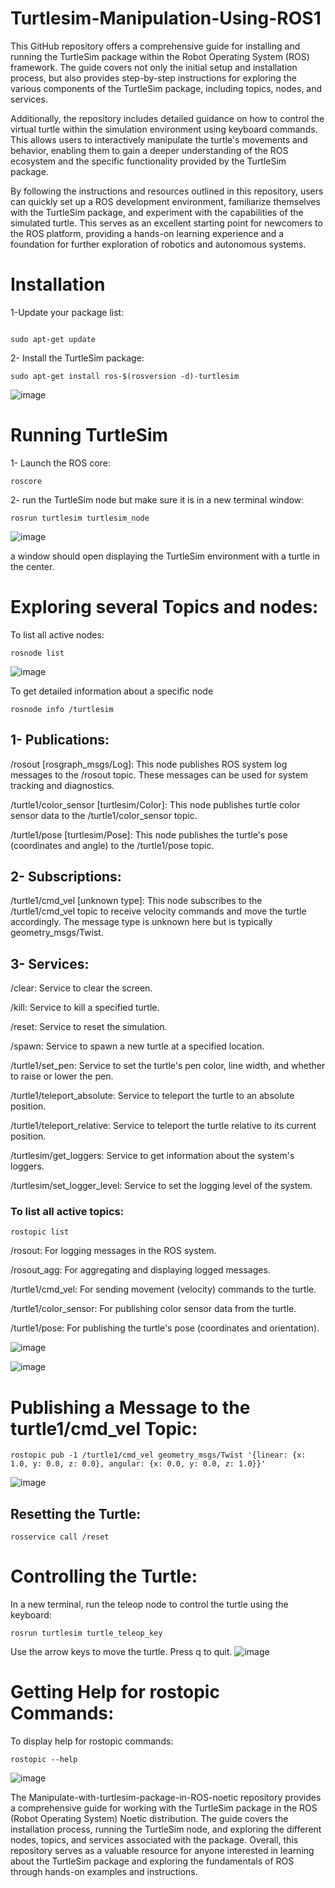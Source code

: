 # Turtlesim-Manipulation-Using-ROS1
This GitHub repository offers a comprehensive guide for installing and running the TurtleSim package within the Robot Operating System (ROS) framework. 
The guide covers not only the initial setup and installation process, but also provides step-by-step instructions for exploring the various components of the TurtleSim package, including topics, nodes, and services.

Additionally, the repository includes detailed guidance on how to control the virtual turtle within the simulation environment using keyboard commands. This allows users to interactively manipulate the turtle's movements and behavior, enabling them to gain a deeper understanding of the ROS ecosystem and the specific functionality provided by the TurtleSim package.

By following the instructions and resources outlined in this repository, users can quickly set up a ROS development environment, familiarize themselves with the TurtleSim package, and experiment with the capabilities of the simulated turtle. This serves as an excellent starting point for newcomers to the ROS platform, providing a hands-on learning experience and a foundation for further exploration of robotics and autonomous systems.

# Installation
1-Update your package list:

```

sudo apt-get update
```
2- Install the TurtleSim package:

```
sudo apt-get install ros-$(rosversion -d)-turtlesim
```

![image](https://github.com/user-attachments/assets/1dc67a20-b5ab-45bc-970b-925ad5444580)

# Running TurtleSim
1- Launch the ROS core:

```
roscore
```
2- run the TurtleSim node but make sure it is in a new terminal window:
```
rosrun turtlesim turtlesim_node
```
![image](https://github.com/user-attachments/assets/4cfea2e7-6d33-47e1-adc3-6c022de173b8)


a window should open displaying the TurtleSim environment with a turtle in the center.

# Exploring several Topics and nodes:
To list all active nodes:
```
rosnode list
```
![image](https://github.com/user-attachments/assets/ec0d23de-29c8-410e-a0da-3dd1c73346c7)


To get detailed information about a specific node
```
rosnode info /turtlesim
```
## 1- Publications:
/rosout [rosgraph_msgs/Log]: This node publishes ROS system log messages to the /rosout topic. These messages can be used for system tracking and diagnostics.

/turtle1/color_sensor [turtlesim/Color]: This node publishes turtle color sensor data to the /turtle1/color_sensor topic.

/turtle1/pose [turtlesim/Pose]: This node publishes the turtle's pose (coordinates and angle) to the /turtle1/pose topic.


## 2- Subscriptions:
/turtle1/cmd_vel [unknown type]: This node subscribes to the /turtle1/cmd_vel topic to receive velocity commands and move the turtle accordingly. The message type is unknown here but is typically geometry_msgs/Twist.

## 3- Services:
/clear: Service to clear the screen.

/kill: Service to kill a specified turtle.

/reset: Service to reset the simulation.

/spawn: Service to spawn a new turtle at a specified location.

/turtle1/set_pen: Service to set the turtle's pen color, line width, and whether to raise or lower the pen.

/turtle1/teleport_absolute: Service to teleport the turtle to an absolute position.

/turtle1/teleport_relative: Service to teleport the turtle relative to its current position.

/turtlesim/get_loggers: Service to get information about the system's loggers.

/turtlesim/set_logger_level: Service to set the logging level of the system.


### To list all active topics:
```
rostopic list
```
/rosout: For logging messages in the ROS system.

/rosout_agg: For aggregating and displaying logged messages.

/turtle1/cmd_vel: For sending movement (velocity) commands to the turtle.

/turtle1/color_sensor: For publishing color sensor data from the turtle.

/turtle1/pose: For publishing the turtle's pose (coordinates and orientation).

![image](https://github.com/user-attachments/assets/4c863148-38c5-49ad-8f4b-93a93d158e02)


![image](https://github.com/user-attachments/assets/3c9a9088-a8bc-4716-bc11-5a3f397f2028)

# Publishing a Message to the turtle1/cmd_vel Topic:

```
rostopic pub -1 /turtle1/cmd_vel geometry_msgs/Twist '{linear: {x: 1.0, y: 0.0, z: 0.0}, angular: {x: 0.0, y: 0.0, z: 1.0}}'
```
![image](https://github.com/user-attachments/assets/fee34adf-5da2-4087-8150-db859a8a8325)

## Resetting the Turtle:
```
rosservice call /reset
```
# Controlling the Turtle:
In a new terminal, run the teleop node to control the turtle using the keyboard:
```
rosrun turtlesim turtle_teleop_key
```
Use the arrow keys to move the turtle. Press q to quit.
![image](https://github.com/user-attachments/assets/0c2a8fb2-bd0b-413e-bfaf-397fd5ccf1f3)

# Getting Help for rostopic Commands:
To display help for rostopic commands:

```
rostopic --help
```
![image](https://github.com/user-attachments/assets/915d3221-7143-4fcc-8625-c6e61ac5c45d)


The Manipulate-with-turtlesim-package-in-ROS-noetic repository provides a comprehensive guide for working with the TurtleSim package in the ROS (Robot Operating System) Noetic distribution. The guide covers the installation process, running the TurtleSim node, and exploring the different nodes, topics, and services associated with the package.
Overall, this repository serves as a valuable resource for anyone interested in learning about the TurtleSim package and exploring the fundamentals of ROS through hands-on examples and instructions.
